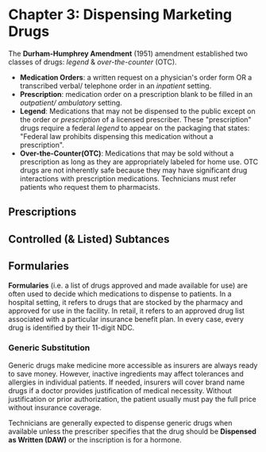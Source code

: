# Chapter 3: Dispensing Marketing Drugs

The **Durham-Humphrey Amendment** (1951) amendment established two classes of drugs: *legend* & *over-the-counter* (OTC).

- **Medication Orders**: a written request on a physician's order form OR a transcribed verbal/ telephone order in an *inpatient* setting.
- **Prescription**: medication order on a prescription blank to be filled in an *outpatient/ ambulatory* setting.
- **Legend**: Medications that may not be dispensed to the public except on the order or *prescription* of a licensed prescriber. These "prescription" drugs require a federal *legend* to appear on the packaging that states: "Federal law prohibits dispensing this medication without a prescription".
- **Over-the-Counter(OTC)**: Medications that may be sold without a prescription as long as they are appropriately labeled for home use. OTC drugs are not inherently safe because they may have significant drug interactions with prescription medications. Technicians must refer patients who request them to pharmacists.

## Prescriptions



## Controlled (& Listed) Subtances

## Formularies

**Formularies** (i.e. a list of drugs approved and made available for use) are often used to decide which medications to dispense to patients. In a hospital setting, it refers to drugs that are stocked by the pharmacy and approved for use in the facility. In retail, it refers to an approved drug list associated with a particular insurance benefit plan. In every case, every drug is identified by their 11-digit NDC.

### Generic Substitution

Generic drugs make medicine more accessible as insurers are always ready to save money. However, inactive ingredients may affect tolerances and allergies in individual patients. If needed, insurers will cover brand name drugs if a doctor provides justification of medical necessity. Without justification or prior authorization, the patient usually must pay the full price without insurance coverage.

Technicians are generally expected to dispense generic drugs when available unless the prescriber specifies that the drug should be **Dispensed as Written (DAW)** or the inscription is for a hormone.

